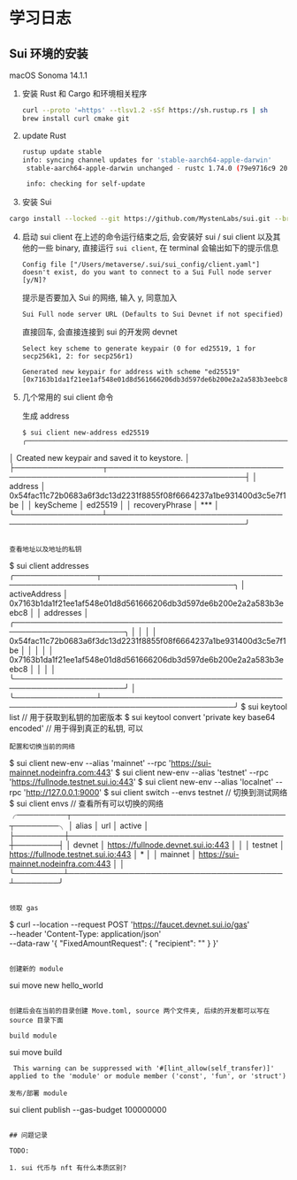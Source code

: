 # 学习日志

## Sui 环境的安装

macOS Sonoma 14.1.1

1. 安装 Rust 和 Cargo 和环境相关程序

   ```bash
   curl --proto '=https' --tlsv1.2 -sSf https://sh.rustup.rs | sh
   brew install curl cmake git
   ```

2. update Rust

   ```bash
   rustup update stable
   info: syncing channel updates for 'stable-aarch64-apple-darwin'
    stable-aarch64-apple-darwin unchanged - rustc 1.74.0 (79e9716c9 2023-11-13)

    info: checking for self-update
    ````

3. 安装 Sui
```bash
cargo install --locked --git https://github.com/MystenLabs/sui.git --branch devnet sui
````

4. 启动 sui client
   在上述的命令运行结束之后, 会安装好 sui / sui client 以及其他的一些 binary, 直接运行 `sui client`, 在 terminal 会输出如下的提示信息

   ```
   Config file ["/Users/metaverse/.sui/sui_config/client.yaml"] doesn't exist, do you want to connect to a Sui Full node server [y/N]?
   ```

   提示是否要加入 Sui 的网络, 输入 y, 同意加入

   ```
   Sui Full node server URL (Defaults to Sui Devnet if not specified)
   ```

   直接回车, 会直接连接到 sui 的开发网 devnet

   ```
   Select key scheme to generate keypair (0 for ed25519, 1 for secp256k1, 2: for secp256r1)
   ```

   ```
   Generated new keypair for address with scheme "ed25519" [0x7163b1da1f21ee1af548e01d8d561666206db3d597de6b200e2a2a583b3eebc8]
   ```

5. 几个常用的 sui client 命令

   生成 address

   ```bash
   $ sui client new-address ed25519
   ╭────────────────────────────────────────────────────────────────────────────────────────────╮
│ Created new keypair and saved it to keystore.                                              │
├────────────────┬───────────────────────────────────────────────────────────────────────────┤
│ address        │ 0x54fac11c72b0683a6f3dc13d2231f8855f08f6664237a1be931400d3c5e7f1be        │
│ keyScheme      │ ed25519                                                                   │
│ recoveryPhrase │ *** │
╰────────────────┴───────────────────────────────────────────────────────────────────────────╯
   ```

   查看地址以及地址的私钥

   ```
   $ sui client addresses
╭───────────────┬──────────────────────────────────────────────────────────────────────────╮
│ activeAddress │  0x7163b1da1f21ee1af548e01d8d561666206db3d597de6b200e2a2a583b3eebc8      │
│ addresses     │ ╭──────────────────────────────────────────────────────────────────────╮ │
│               │ │  0x54fac11c72b0683a6f3dc13d2231f8855f08f6664237a1be931400d3c5e7f1be  │ │
│               │ │  0x7163b1da1f21ee1af548e01d8d561666206db3d597de6b200e2a2a583b3eebc8  │ │
│               │ ╰──────────────────────────────────────────────────────────────────────╯ │
╰───────────────┴──────────────────────────────────────────────────────────────────────────╯
   $ sui keytool list // 用于获取到私钥的加密版本
   $ sui keytool convert 'private key base64 encoded' // 用于得到真正的私钥, 可以 
   ```
   配置和切换当前的网络

   ```
   $ sui client new-env --alias 'mainnet' --rpc 'https://sui-mainnet.nodeinfra.com:443'
   $ sui client new-env --alias 'testnet' --rpc 'https://fullnode.testnet.sui.io:443'
   $ sui client new-env --alias 'localnet' --rpc 'http://127.0.0.1:9000'
   $ sui client switch --envs testnet // 切换到测试网络
   $ sui client envs // 查看所有可以切换的网络
   ╭─────────┬───────────────────────────────────────┬────────╮
   │ alias   │ url                                   │ active │
   ├─────────┼───────────────────────────────────────┼────────┤
   │ devnet  │ https://fullnode.devnet.sui.io:443    │        │
   │ testnet │ https://fullnode.testnet.sui.io:443   │ *      │
   │ mainnet │ https://sui-mainnet.nodeinfra.com:443 │        │
   ╰─────────┴───────────────────────────────────────┴────────╯
   ```

   领取 gas

   ```
   $ curl --location --request POST 'https://faucet.devnet.sui.io/gas' \
   --header 'Content-Type: application/json' \
   --data-raw '{
       "FixedAmountRequest": {
           "recipient": "<YOUR SUI ADDRESS>"
       }
   }'
   ```

   创建新的 module

   ```
   sui move new hello_world
   ```

   创建后会在当前的目录创建 Move.toml, source 两个文件夹, 后续的开发都可以写在 source 目录下面

   build module

   ```
   sui move build
   ```
    This warning can be suppressed with '#[lint_allow(self_transfer)]' applied to the 'module' or module member ('const', 'fun', or 'struct')

   发布/部署 module

   ```
   sui client publish --gas-budget 100000000
   ```

## 问题记录

TODO:

1. sui 代币与 nft 有什么本质区别?
